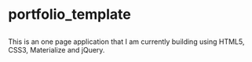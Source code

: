 # portfolio_template


##

This is an one page application that I am currently building using HTML5, CSS3, Materialize and jQuery. 
